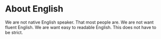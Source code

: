 About English
===

 We are not native English speaker.
 That most people are.
 We are not want fluent English.
 We are want easy to readable English.
 This does not have to be strict.
